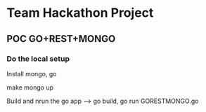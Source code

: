 # Team Hackathon Project

## POC GO+REST+MONGO

### Do the local setup

Install mongo, go

make mongo up

Build and nrun the go app --> go build, go run GORESTMONGO.go

